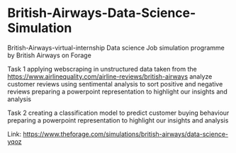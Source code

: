 # British-Airways-Data-Science-Simulation
British-Airways-virtual-internship
Data science Job simulation programme by British Airways on Forage

Task 1
applying webscraping in unstructured data taken from the https://www.airlinequality.com/airline-reviews/british-airways
analyze customer reviews using sentimental analysis to sort positive and negative reviews
preparing a powerpoint representation to highlight our insights and analysis

Task 2
creating a classification model to predict customer buying behaviour
preparing a powerpoint representation to highlight our insights and analysis

Link: https://www.theforage.com/simulations/british-airways/data-science-yqoz
